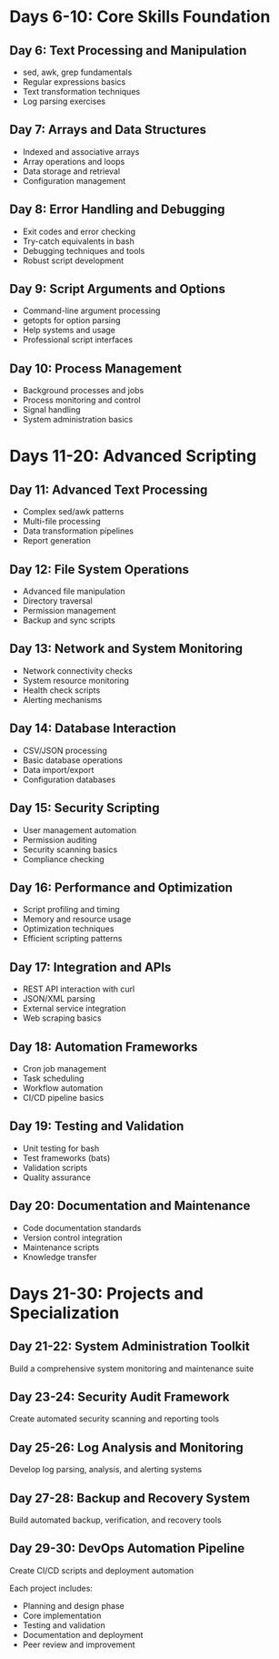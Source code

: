# Days 6-10: Core Skills Foundation

## Day 6: Text Processing and Manipulation
- sed, awk, grep fundamentals
- Regular expressions basics
- Text transformation techniques
- Log parsing exercises

## Day 7: Arrays and Data Structures
- Indexed and associative arrays
- Array operations and loops
- Data storage and retrieval
- Configuration management

## Day 8: Error Handling and Debugging
- Exit codes and error checking
- Try-catch equivalents in bash
- Debugging techniques and tools
- Robust script development

## Day 9: Script Arguments and Options
- Command-line argument processing
- getopts for option parsing
- Help systems and usage
- Professional script interfaces

## Day 10: Process Management
- Background processes and jobs
- Process monitoring and control
- Signal handling
- System administration basics

# Days 11-20: Advanced Scripting

## Day 11: Advanced Text Processing
- Complex sed/awk patterns
- Multi-file processing
- Data transformation pipelines
- Report generation

## Day 12: File System Operations
- Advanced file manipulation
- Directory traversal
- Permission management
- Backup and sync scripts

## Day 13: Network and System Monitoring
- Network connectivity checks
- System resource monitoring
- Health check scripts
- Alerting mechanisms

## Day 14: Database Interaction
- CSV/JSON processing
- Basic database operations
- Data import/export
- Configuration databases

## Day 15: Security Scripting
- User management automation
- Permission auditing
- Security scanning basics
- Compliance checking

## Day 16: Performance and Optimization
- Script profiling and timing
- Memory and resource usage
- Optimization techniques
- Efficient scripting patterns

## Day 17: Integration and APIs
- REST API interaction with curl
- JSON/XML parsing
- External service integration
- Web scraping basics

## Day 18: Automation Frameworks
- Cron job management
- Task scheduling
- Workflow automation
- CI/CD pipeline basics

## Day 19: Testing and Validation
- Unit testing for bash
- Test frameworks (bats)
- Validation scripts
- Quality assurance

## Day 20: Documentation and Maintenance
- Code documentation standards
- Version control integration
- Maintenance scripts
- Knowledge transfer

# Days 21-30: Projects and Specialization

## Day 21-22: System Administration Toolkit
Build a comprehensive system monitoring and maintenance suite

## Day 23-24: Security Audit Framework
Create automated security scanning and reporting tools

## Day 25-26: Log Analysis and Monitoring
Develop log parsing, analysis, and alerting systems

## Day 27-28: Backup and Recovery System
Build automated backup, verification, and recovery tools

## Day 29-30: DevOps Automation Pipeline
Create CI/CD scripts and deployment automation

Each project includes:
- Planning and design phase
- Core implementation
- Testing and validation
- Documentation and deployment
- Peer review and improvement
